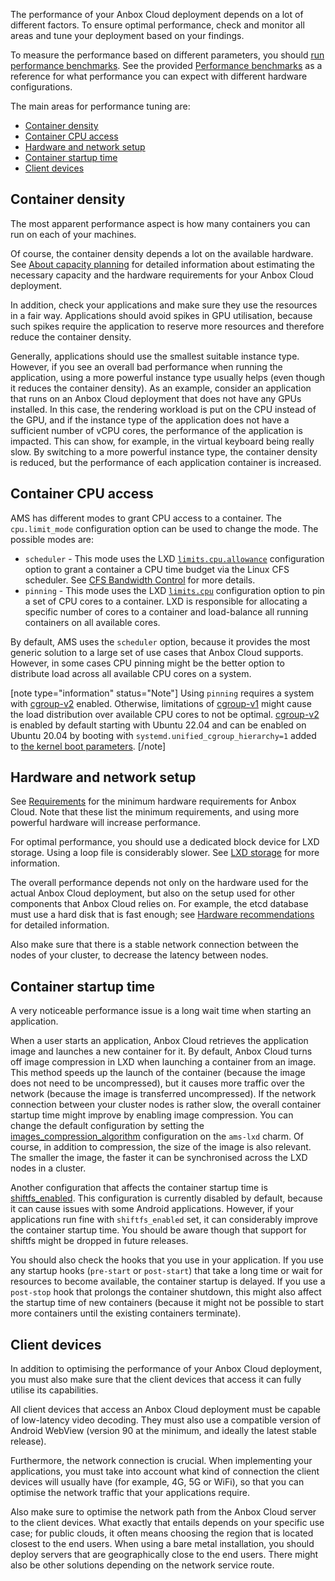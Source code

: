 The performance of your Anbox Cloud deployment depends on a lot of different factors. To ensure optimal performance, check and monitor all areas and tune your deployment based on your findings.

To measure the performance based on different parameters, you should [run performance benchmarks](https://discourse.ubuntu.com/t/how-to-run-benchmarks/17770). See the provided [Performance benchmarks](https://discourse.ubuntu.com/t/performance-benchmarks/24709) as a reference for what performance you can expect with different hardware configurations.

The main areas for performance tuning are:

- [Container density](#container-density)
- [Container CPU access](#container-cpu-access)
- [Hardware and network setup](#hardware-setup)
- [Container startup time](#startup-time)
- [Client devices](#client-devices)

<a name="container-density"></a>
## Container density

The most apparent performance aspect is how many containers you can run on each of your machines.

Of course, the container density depends a lot on the available hardware. See [About capacity planning](https://discourse.ubuntu.com/t/about-capacity-planning/28717) for detailed information about estimating the necessary capacity and the hardware requirements for your Anbox Cloud deployment.

In addition, check your applications and make sure they use the resources in a fair way. Applications should avoid spikes in GPU utilisation, because such spikes require the application to reserve more resources and therefore reduce the container density.

Generally, applications should use the smallest suitable instance type. However, if you see an overall bad performance when running the application, using a more powerful instance type usually helps (even though it reduces the container density). As an example, consider an application that runs on an Anbox Cloud deployment that does not have any GPUs installed. In this case, the rendering workload is put on the CPU instead of the GPU, and if the instance type of the application does not have a sufficient number of vCPU cores, the performance of the application is impacted. This can show, for example, in the virtual keyboard being really slow. By switching to a more powerful instance type, the container density is reduced, but the performance of each application container is increased.

<a name="container-cpu-access"></a>
## Container CPU access

AMS has different modes to grant CPU access to a container. The `cpu.limit_mode` configuration option can be used to change the mode. The possible modes are:

* `scheduler` - This mode uses the LXD [`limits.cpu.allowance`](https://documentation.ubuntu.com/lxd/en/latest/reference/instance_options/#cpu-limits) configuration option to grant a container a CPU time budget via the Linux CFS scheduler. See [CFS Bandwidth Control](https://www.kernel.org/doc/html/latest/scheduler/sched-bwc.html) for more details.
* `pinning` - This mode uses the LXD [`limits.cpu`](https://documentation.ubuntu.com/lxd/en/latest/reference/instance_options/#cpu-limits) configuration option to pin a set of CPU cores to a container. LXD is responsible for allocating a specific number of cores to a container and load-balance all running containers on all available cores.

By default, AMS uses the `scheduler` option, because it provides the most generic solution to a large set of use cases  that Anbox Cloud supports. However, in some cases CPU pinning might be the better option to distribute load across all available CPU cores on a system.

[note type="information" status="Note"]
Using `pinning` requires a system with [cgroup-v2](https://docs.kernel.org/admin-guide/cgroup-v2.html) enabled. Otherwise, limitations of [cgroup-v1](https://docs.kernel.org/admin-guide/cgroup-v1/index.html) might cause the load distribution over available CPU cores to not be optimal. [cgroup-v2](https://docs.kernel.org/admin-guide/cgroup-v2.html) is enabled by default starting with Ubuntu 22.04 and can be enabled on Ubuntu 20.04 by booting with `systemd.unified_cgroup_hierarchy=1` added to [the kernel boot parameters](https://wiki.ubuntu.com/Kernel/KernelBootParameters).
[/note]

<a name="hardware-setup"></a>
## Hardware and network setup

See [Requirements](https://discourse.ubuntu.com/t/installation-requirements/17734) for the minimum hardware requirements for Anbox Cloud. Note that these list the minimum requirements, and using more powerful hardware will increase performance.

For optimal performance, you should use a dedicated block device for LXD storage. Using a loop file is considerably slower. See [LXD storage](https://discourse.ubuntu.com/t/anbox-cloud-overview/17802#lxd-storage) for more information.

The overall performance depends not only on the hardware used for the actual Anbox Cloud deployment, but also on the setup used for other components that Anbox Cloud relies on. For example, the etcd database must use a hard disk that is fast enough; see [Hardware recommendations](https://etcd.io/docs/v3.5/op-guide/hardware/) for detailed information.

Also make sure that there is a stable network connection between the nodes of your cluster, to decrease the latency between nodes.

<a name="startup-time"></a>
## Container startup time

A very noticeable performance issue is a long wait time when starting an application.

When a user starts an application, Anbox Cloud retrieves the application image and launches a new container for it. By default, Anbox Cloud turns off image compression in LXD when launching a container from an image. This method speeds up the launch of the container (because the image does not need to be uncompressed), but it causes more traffic over the network (because the image is transferred uncompressed). If the network connection between your cluster nodes is rather slow, the overall container startup time might improve by enabling image compression. You can change the default configuration by setting the [images_compression_algorithm](https://charmhub.io/ams-lxd/configure#images_compression_algorithm) configuration on the `ams-lxd` charm. Of course, in addition to compression, the size of the image is also relevant. The smaller the image, the faster it can be synchronised across the LXD nodes in a cluster.

Another configuration that affects the container startup time is [shiftfs_enabled](https://charmhub.io/ams-lxd/configure#shiftfs_enabled). This configuration is currently disabled by default, because it can cause issues with some Android applications. However, if your applications run fine with `shiftfs_enabled` set, it can considerably improve the container startup time. You should be aware though that support for shiftfs might be dropped in future releases.

You should also check the hooks that you use in your application. If you use any startup hooks (`pre-start` or `post-start`) that take a long time or wait for resources to become available, the container startup is delayed. If you use a `post-stop` hook that prolongs the container shutdown, this might also affect the startup time of new containers (because it might not be possible to start more containers until the existing containers terminate).

<a name="client-devices"></a>
## Client devices

In addition to optimising the performance of your Anbox Cloud deployment, you must also make sure that the client devices that access it can fully utilise its capabilities.

All client devices that access an Anbox Cloud deployment must be capable of low-latency video decoding. They must also use a compatible version of Android WebView (version 90 at the minimum, and ideally the latest stable release).

Furthermore, the network connection is crucial. When implementing your applications, you must take into account what kind of connection the client devices will usually have (for example, 4G, 5G or WiFi), so that you can optimise the network traffic that your applications require.

Also make sure to optimise the network path from the Anbox Cloud server to the client devices. What exactly that entails depends on your specific use case; for public clouds, it often means choosing the region that is located closest to the end users. When using a bare metal installation, you should deploy servers that are geographically close to the end users. There might also be other solutions depending on the network service route.
